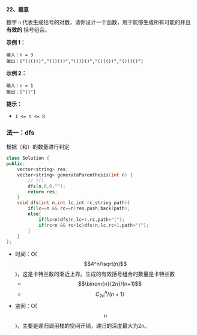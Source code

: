 **22、题意**

数字 `n` 代表生成括号的对数，请你设计一个函数，用于能够生成所有可能的并且 **有效的** 括号组合。

 

**示例 1：**

```
输入：n = 3
输出：["((()))","(()())","(())()","()(())","()()()"]
```

**示例 2：**

```
输入：n = 1
输出：["()"]
```

 

**提示：**

- `1 <= n <= 8`





### 法一：dfs

根据（和）的数量进行判定

```cpp
class Solution {
public:
    vector<string> res;
    vector<string> generateParenthesis(int n) {
        // )()
        dfs(n,0,0,"");
        return res;
    }
    void dfs(int n,int lc,int rc,string path){
        if(lc==n && rc==n)res.push_back(path);
        else{
            if(lc<n)dfs(n,lc+1,rc,path+"(");
            if(rc<n && rc<lc)dfs(n,lc,rc+1,path+")");
        }
    }
};
```

- 时间：O($$4^n/\sqrt(n)$$)，这是卡特兰数的渐近上界。生成的有效括号组合的数量是卡特兰数
  - $$\binom{n}{2n}/(n+1)$$
  - $$C_{2n}^n/(n+1)$$
- 空间：O($$n$$)，主要是递归调用栈的空间开销，递归的深度最大为2n。